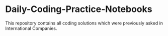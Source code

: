 # Daily-Coding-Practice-Notebooks

This repository contains all coding solutions which were previously asked in International Companies.<br>

